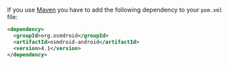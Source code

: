 If you use [Maven](http://maven.apache.org) you have to add the following dependency to your `pom.xml` file:

```xml
<dependency>
  <groupId>org.osmdroid</groupId>
  <artifactId>osmdroid-android</artifactId>
  <version>4.1</version>
</dependency>
```